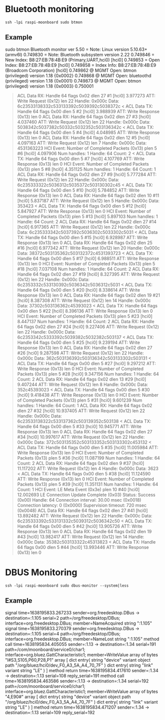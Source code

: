 # Bluetooth monitoring

```ssh -lpi raspi-moonboard sudo btmon```

## Example
sudo btmon
Bluetooth monitor ver 5.50
= Note: Linux version 5.10.63+ (armv6l)                                0.749830
= Note: Bluetooth subsystem version 2.22                               0.749846
= New Index: B8:27:EB:78:4B:E9 (Primary,UART,hci0)              [hci0] 0.749853
= Open Index: B8:27:EB:78:4B:E9                                 [hci0] 0.749858
= Index Info: B8:27:EB:78:4B:E9 (Broadcom Corporation)          [hci0] 0.749862
@ MGMT Open: btmon (privileged) version 1.18                  {0x0002} 0.749868
@ MGMT Open: bluetoothd (privileged) version 1.18             {0x0001} 0.749873
@ MGMT Open: btmon (privileged) version 1.18                  {0x0003} 0.750001
> ACL Data RX: Handle 64 flags 0x02 dlen 27                  #1 [hci0] 3.977273
      ATT: Write Request (0x12) len 22
        Handle: 0x000c
          Data: 6c23533138332c533133392c5039392c5038372c
< ACL Data TX: Handle 64 flags 0x00 dlen 5                   #2 [hci0] 3.988939
      ATT: Write Response (0x13) len 0
> ACL Data RX: Handle 64 flags 0x02 dlen 27                  #3 [hci0] 4.037460
      ATT: Write Request (0x12) len 22
        Handle: 0x000c
          Data: 5038342c5037382c50332c5032352c503136342c
< ACL Data TX: Handle 64 flags 0x00 dlen 5                   #4 [hci0] 4.048985
      ATT: Write Response (0x13) len 0
> ACL Data RX: Handle 64 flags 0x02 dlen 12                  #5 [hci0] 4.097163
      ATT: Write Request (0x12) len 7
        Handle: 0x000c
          Data: 4531363223
> HCI Event: Number of Completed Packets (0x13) plen 5       #6 [hci0] 4.097906
        Num handles: 1
        Handle: 64
        Count: 2
< ACL Data TX: Handle 64 flags 0x00 dlen 5                   #7 [hci0] 4.107769
      ATT: Write Response (0x13) len 0
> HCI Event: Number of Completed Packets (0x13) plen 5       #8 [hci0] 4.351125
        Num handles: 1
        Handle: 64
        Count: 1
> ACL Data RX: Handle 64 flags 0x02 dlen 27                  #9 [hci0] 5.777284
      ATT: Write Request (0x12) len 22
        Handle: 0x000c
          Data: 6c235333322c5036312c5035372c503130302c45
< ACL Data TX: Handle 64 flags 0x00 dlen 5                  #10 [hci0] 5.784852
      ATT: Write Response (0x13) len 0
> ACL Data RX: Handle 64 flags 0x02 dlen 10                 #11 [hci0] 5.837187
      ATT: Write Request (0x12) len 5
        Handle: 0x000c
          Data: 353423
< ACL Data TX: Handle 64 flags 0x00 dlen 5                  #12 [hci0] 5.847927
      ATT: Write Response (0x13) len 0
> HCI Event: Number of Completed Packets (0x13) plen 5      #13 [hci0] 5.897103
        Num handles: 1
        Handle: 64
        Count: 2
> ACL Data RX: Handle 64 flags 0x02 dlen 27                 #14 [hci0] 6.917365
      ATT: Write Request (0x12) len 22
        Handle: 0x000c
          Data: 6c235333342c5037392c5036302c5033302c5031
< ACL Data TX: Handle 64 flags 0x00 dlen 5                  #15 [hci0] 6.928987
      ATT: Write Response (0x13) len 0
> ACL Data RX: Handle 64 flags 0x02 dlen 25                 #16 [hci0] 6.977342
      ATT: Write Request (0x12) len 20
        Handle: 0x000c
          Data: 38372c503135362c503132372c4531393723
< ACL Data TX: Handle 64 flags 0x00 dlen 5                  #17 [hci0] 6.988511
      ATT: Write Response (0x13) len 0
> HCI Event: Number of Completed Packets (0x13) plen 5      #18 [hci0] 7.037108
        Num handles: 1
        Handle: 64
        Count: 2
> ACL Data RX: Handle 64 flags 0x02 dlen 27                 #19 [hci0] 8.327395
      ATT: Write Request (0x12) len 22
        Handle: 0x000c
          Data: 6c2353332c533130392c5036342c5036312c5031
< ACL Data TX: Handle 64 flags 0x00 dlen 5                  #20 [hci0] 8.338614
      ATT: Write Response (0x13) len 0
> ACL Data RX: Handle 64 flags 0x02 dlen 19                 #21 [hci0] 8.387308
      ATT: Write Request (0x12) len 14
        Handle: 0x000c
          Data: 37302c503136362c45393023
< ACL Data TX: Handle 64 flags 0x00 dlen 5                  #22 [hci0] 8.396136
      ATT: Write Response (0x13) len 0
> HCI Event: Number of Completed Packets (0x13) plen 5      #23 [hci0] 8.447137
        Num handles: 1
        Handle: 64
        Count: 2
> ACL Data RX: Handle 64 flags 0x02 dlen 27                 #24 [hci0] 9.227406
      ATT: Write Request (0x12) len 22
        Handle: 0x000c
          Data: 6c2353342c5333392c5039382c5032382c503137
< ACL Data TX: Handle 64 flags 0x00 dlen 5                  #25 [hci0] 9.239194
      ATT: Write Response (0x13) len 0
> ACL Data RX: Handle 64 flags 0x02 dlen 27                 #26 [hci0] 9.287598
      ATT: Write Request (0x12) len 22
        Handle: 0x000c
          Data: 362c503136392c503136342c503133302c503131
< ACL Data TX: Handle 64 flags 0x00 dlen 5                  #27 [hci0] 9.297212
      ATT: Write Response (0x13) len 0
> HCI Event: Number of Completed Packets (0x13) plen 5      #28 [hci0] 9.347156
        Num handles: 1
        Handle: 64
        Count: 2
> ACL Data RX: Handle 64 flags 0x02 dlen 13                 #29 [hci0] 9.407244
      ATT: Write Request (0x12) len 8
        Handle: 0x000c
          Data: 352c45393023
< ACL Data TX: Handle 64 flags 0x00 dlen 5                  #30 [hci0] 9.418438
      ATT: Write Response (0x13) len 0
> HCI Event: Number of Completed Packets (0x13) plen 5      #31 [hci0] 9.601239
        Num handles: 1
        Handle: 64
        Count: 1
> ACL Data RX: Handle 64 flags 0x02 dlen 27                #32 [hci0] 10.937405
      ATT: Write Request (0x12) len 22
        Handle: 0x000c
          Data: 6c23533138322c533137362c503139352c503138
< ACL Data TX: Handle 64 flags 0x00 dlen 5                 #33 [hci0] 10.945771
      ATT: Write Response (0x13) len 0
> ACL Data RX: Handle 64 flags 0x02 dlen 27                #34 [hci0] 10.997617
      ATT: Write Request (0x12) len 22
        Handle: 0x000c
          Data: 372c503135352c503133352c503133302c453132
< ACL Data TX: Handle 64 flags 0x00 dlen 5                 #35 [hci0] 11.005984
      ATT: Write Response (0x13) len 0
> HCI Event: Number of Completed Packets (0x13) plen 5     #36 [hci0] 11.087199
        Num handles: 1
        Handle: 64
        Count: 2
> ACL Data RX: Handle 64 flags 0x02 dlen 9                 #37 [hci0] 11.117202
      ATT: Write Request (0x12) len 4
        Handle: 0x000c
          Data: 3623
< ACL Data TX: Handle 64 flags 0x00 dlen 5                 #38 [hci0] 11.124590
      ATT: Write Response (0x13) len 0
> HCI Event: Number of Completed Packets (0x13) plen 5     #39 [hci0] 11.351131
        Num handles: 1
        Handle: 64
        Count: 1
> HCI Event: LE Meta Event (0x3e) plen 10                  #40 [hci0] 12.002693
      LE Connection Update Complete (0x03)
        Status: Success (0x00)
        Handle: 64
        Connection interval: 30.00 msec (0x0018)
        Connection latency: 0 (0x0000)
        Supervision timeout: 720 msec (0x0048)
> ACL Data RX: Handle 64 flags 0x02 dlen 27                #41 [hci0] 13.892482
      ATT: Write Request (0x12) len 22
        Handle: 0x000c
          Data: 6c235333392c533131332c5039312c5036342c50
< ACL Data TX: Handle 64 flags 0x00 dlen 5                 #42 [hci0] 13.905726
      ATT: Write Response (0x13) len 0
> ACL Data RX: Handle 64 flags 0x02 dlen 19                #43 [hci0] 13.982417
      ATT: Write Request (0x12) len 14
        Handle: 0x000c
          Data: 35382c503133322c45313823
< ACL Data TX: Handle 64 flags 0x00 dlen 5                 #44 [hci0] 13.993446
      ATT: Write Response (0x13) len 0


# DBUS Monitoring
```ssh -lpi raspi-moonboard sudo dbus-monitor --system|less```

## Example

signal time=1638195833.267233 sender=org.freedesktop.DBus -> destination=:1.105 serial=2 path=/org/freedesktop/DBus; interface=org.freedesktop.DBus; member=NameAcquired
   string ":1.105"
signal time=1638195833.270379 sender=org.freedesktop.DBus -> destination=:1.105 serial=4 path=/org/freedesktop/DBus; interface=org.freedesktop.DBus; member=NameLost
   string ":1.105"
method call time=1638195834.405055 sender=:1.13 -> destination=:1.34 serial=191 path=/com/moonboard/service0/char1; interface=org.bluez.GattCharacteristic1; member=WriteValue
   array of bytes "l#S3,S105,P60,P28,P1"
   array [
      dict entry(
         string "device"
         variant             object path "/org/bluez/hci0/dev_F0_A3_5A_A4_70_7F"
      )
      dict entry(
         string "link"
         variant             string "LE"
      )
   ]
method return time=1638195834.417610 sender=:1.34 -> destination=:1.13 serial=108 reply_serial=191
method call time=1638195834.463586 sender=:1.13 -> destination=:1.34 serial=192 path=/com/moonboard/service0/char1; interface=org.bluez.GattCharacteristic1; member=WriteValue
   array of bytes "4,E90#"
   array [
      dict entry(
         string "device"
         variant             object path "/org/bluez/hci0/dev_F0_A3_5A_A4_70_7F"
      )
      dict entry(
         string "link"
         variant             string "LE"
      )
   ]
method return time=1638195834.471207 sender=:1.34 -> destination=:1.13 serial=109 reply_serial=192